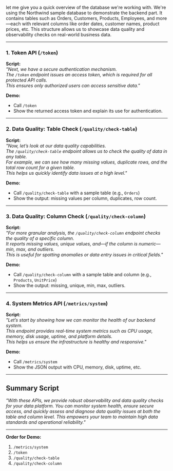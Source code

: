 let me give you a quick overview of the database we're working with.
We're using the Northwind sample database to demonstrate the backend part.
It contains tables such as Orders, Customers, Products, Employees, and more—each with relevant columns like order dates, customer names, product prices, etc.
This structure allows us to showcase data quality and observability checks on real-world business data.


---


### 1. **Token API** (`/token`)

**Script:**  
_"Next, we have a secure authentication mechanism. <br>
The `/token` endpoint issues an access token, which is required for all protected API calls. <br>
This ensures only authorized users can access sensitive data."_

**Demo:**  
- Call `/token`
- Show the returned access token and explain its use for authentication.


---

### 2. **Data Quality: Table Check** (`/quality/check-table`)

**Script:**  
_"Now, let’s look at our data quality capabilities. <br>
The `/quality/check-table` endpoint allows us to check the quality of data in any table. <br>
For example, we can see how many missing values, duplicate rows, and the total row count for a given table. <br>
This helps us quickly identify data issues at a high level."_

**Demo:**  
- Call `/quality/check-table` with a sample table (e.g., `Orders`)
- Show the output: missing values per column, duplicates, row count.

---

### 3. **Data Quality: Column Check** (`/quality/check-column`)

**Script:**  
_"For more granular analysis, the `/quality/check-column` endpoint checks the quality of a specific column. <br>
It reports missing values, unique values, and—if the column is numeric—min, max, and outliers. <br>
This is useful for spotting anomalies or data entry issues in critical fields."_

**Demo:**  
- Call `/quality/check-column` with a sample table and column (e.g., `Products`, `UnitPrice`)
- Show the output: missing, unique, min, max, outliers.


---
### 4. **System Metrics API** (`/metrics/system`)

**Script:**  
_"Let’s start by showing how we can monitor the health of our backend system. <br>
This endpoint provides real-time system metrics such as CPU usage, memory, disk usage, uptime, and platform details.<br>
This helps us ensure the infrastructure is healthy and responsive."_

**Demo:**  
- Call `/metrics/system`
- Show the JSON output with CPU, memory, disk, uptime, etc.


---

## **Summary Script**

_"With these APIs, we provide robust observability and data quality checks for your data platform. You can monitor system health, ensure secure access, and quickly assess and diagnose data quality issues at both the table and column level. This empowers your team to maintain high data standards and operational reliability."_

---

**Order for Demo:**
1. `/metrics/system`
2. `/token`
3. `/quality/check-table`
4. `/quality/check-column`

